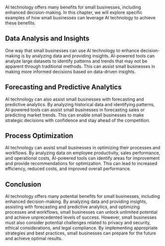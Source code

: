 

AI technology offers many benefits for small businesses, including enhanced decision-making. In this chapter, we will explore specific examples of how small businesses can leverage AI technology to achieve these benefits.

Data Analysis and Insights
--------------------------

One way that small businesses can use AI technology to enhance decision-making is by analyzing data and providing insights. AI-powered tools can analyze large datasets to identify patterns and trends that may not be apparent through traditional methods. This can assist small businesses in making more informed decisions based on data-driven insights.

Forecasting and Predictive Analytics
------------------------------------

AI technology can also assist small businesses with forecasting and predictive analytics. By analyzing historical data and identifying patterns, AI-powered tools can assist small businesses in forecasting sales or predicting market trends. This can enable small businesses to make strategic decisions with confidence and stay ahead of the competition.

Process Optimization
--------------------

AI technology can assist small businesses in optimizing their processes and workflows. By analyzing data on employee productivity, sales performance, and operational costs, AI-powered tools can identify areas for improvement and provide recommendations for optimization. This can lead to increased efficiency, reduced costs, and improved overall performance.

Conclusion
----------

AI technology offers many potential benefits for small businesses, including enhanced decision-making. By analyzing data and providing insights, assisting with forecasting and predictive analytics, and optimizing processes and workflows, small businesses can unlock unlimited potential and achieve unprecedented levels of success. However, small businesses must also consider potential challenges related to privacy and security, ethical considerations, and legal compliance. By implementing appropriate strategies and best practices, small businesses can prepare for the future and achieve optimal results.

